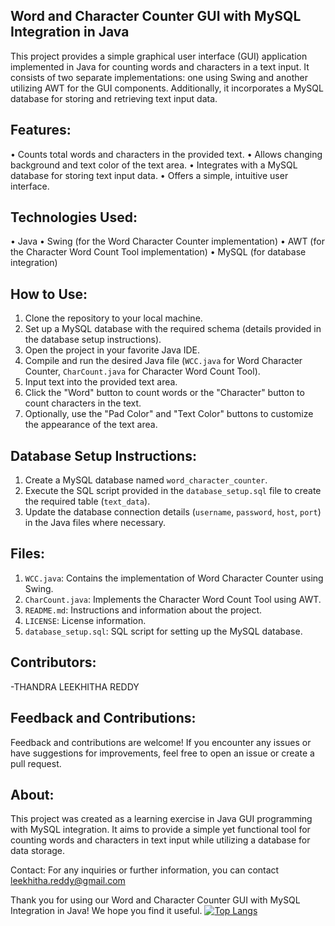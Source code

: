## Word and Character Counter GUI with MySQL Integration in Java

This project provides a simple graphical user interface (GUI) application implemented in Java for counting words and characters in a text input. It consists of two separate implementations: one using Swing and another utilizing AWT for the GUI components. Additionally, it incorporates a MySQL database for storing and retrieving text input data.

## Features:
•	Counts total words and characters in the provided text.
•	Allows changing background and text color of the text area.
•	Integrates with a MySQL database for storing text input data.
•	Offers a simple, intuitive user interface.

## Technologies Used:
•	Java
•	Swing (for the Word Character Counter implementation)
•	AWT (for the Character Word Count Tool implementation)
•	MySQL (for database integration)

## How to Use:
1. Clone the repository to your local machine.
2. Set up a MySQL database with the required schema (details provided in the database setup instructions).
3. Open the project in your favorite Java IDE.
4. Compile and run the desired Java file (`WCC.java` for Word Character Counter, `CharCount.java` for Character Word Count Tool).
5. Input text into the provided text area.
6. Click the "Word" button to count words or the "Character" button to count characters in the text.
7. Optionally, use the "Pad Color" and "Text Color" buttons to customize the appearance of the text area.

## Database Setup Instructions:
1. Create a MySQL database named `word_character_counter`.
2. Execute the SQL script provided in the `database_setup.sql` file to create the required table (`text_data`).
3. Update the database connection details (`username`, `password`, `host`, `port`) in the Java files where necessary.

## Files:
1. `WCC.java`: Contains the implementation of Word Character Counter using Swing.
2. `CharCount.java`: Implements the Character Word Count Tool using AWT.
3. `README.md`: Instructions and information about the project.
4. `LICENSE`: License information.
5. `database_setup.sql`: SQL script for setting up the MySQL database.

## Contributors:
-THANDRA LEEKHITHA REDDY 

## Feedback and Contributions:
Feedback and contributions are welcome! If you encounter any issues or have suggestions for improvements, feel free to open an issue or create a pull request.

## About:
This project was created as a learning exercise in Java GUI programming with MySQL integration. It aims to provide a simple yet functional tool for counting words and characters in text input while utilizing a database for data storage.

Contact:
For any inquiries or further information, you can contact leekhitha.reddy@gmail.com

Thank you for using our Word and Character Counter GUI with MySQL Integration in Java! We hope you find it useful.
[![Top Langs](https://github-readme-stats-git-masterrstaa-rickstaa.vercel.app/api/top-langs/?username=anuraghazra)](https://github.com/anuraghazra/github-readme-stats)
